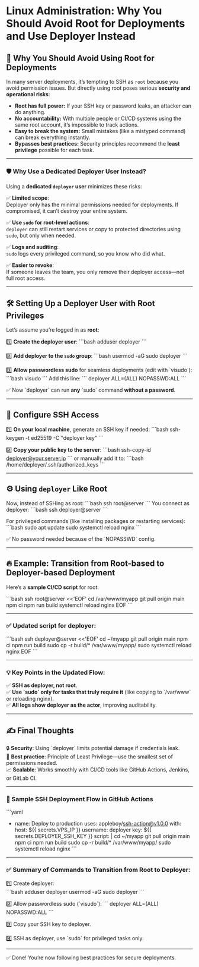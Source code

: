 
# Linux Administration: Why You Should Avoid Root for Deployments and Use Deployer Instead

## 🚀 Why You Should Avoid Using Root for Deployments

In many server deployments, it’s tempting to SSH as `root` because you avoid permission issues. But directly using root poses serious **security and operational risks**:

- **Root has full power:** If your SSH key or password leaks, an attacker can do anything.
- **No accountability:** With multiple people or CI/CD systems using the same root account, it’s impossible to track actions.
- **Easy to break the system:** Small mistakes (like a mistyped command) can break everything instantly.
- **Bypasses best practices:** Security principles recommend the **least privilege** possible for each task.

---

### 🛡️ Why Use a Dedicated Deployer User Instead?

Using a **dedicated `deployer` user** minimizes these risks:

✅ **Limited scope**:  
Deployer only has the minimal permissions needed for deployments. If compromised, it can’t destroy your entire system.

✅ **Use `sudo` for root-level actions**:  
`deployer` can still restart services or copy to protected directories using `sudo`, but only when needed.

✅ **Logs and auditing**:  
`sudo` logs every privileged command, so you know who did what.

✅ **Easier to revoke**:  
If someone leaves the team, you only remove their deployer access—not full root access.

---

## 🛠️ Setting Up a Deployer User with Root Privileges

Let’s assume you’re logged in as **root**:

1️⃣ **Create the deployer user**:
\`\`\`bash
adduser deployer
\`\`\`

2️⃣ **Add deployer to the `sudo` group**:
\`\`\`bash
usermod -aG sudo deployer
\`\`\`

3️⃣ **Allow passwordless sudo** for seamless deployments (edit with \`visudo\`):
\`\`\`bash
visudo
\`\`\`
Add this line:
\`\`\`
deployer ALL=(ALL) NOPASSWD:ALL
\`\`\`

✅ Now \`deployer\` can run **any** \`sudo\` command **without a password**.

---

## 🔐 Configure SSH Access

1️⃣ **On your local machine**, generate an SSH key if needed:
\`\`\`bash
ssh-keygen -t ed25519 -C "deployer key"
\`\`\`

2️⃣ **Copy your public key to the server**:
\`\`\`bash
ssh-copy-id deployer@your.server.ip
\`\`\`
or manually add it to:
\`\`\`bash
/home/deployer/.ssh/authorized_keys
\`\`\`

---

## ⚙️ Using `deployer` Like Root

Now, instead of SSHing as root:
\`\`\`bash
ssh root@server
\`\`\`
You connect as deployer:
\`\`\`bash
ssh deployer@server
\`\`\`

For privileged commands (like installing packages or restarting services):
\`\`\`bash
sudo apt update
sudo systemctl reload nginx
\`\`\`

✅ No password needed because of the \`NOPASSWD\` config.

---

## 🔥 Example: Transition from Root-based to Deployer-based Deployment

Here’s a **sample CI/CD script** for root:

\`\`\`bash
ssh root@server <<'EOF'
  cd /var/www/myapp
  git pull origin main
  npm ci
  npm run build
  systemctl reload nginx
EOF
\`\`\`

---

### ✅ Updated script for deployer:

\`\`\`bash
ssh deployer@server <<'EOF'
  cd ~/myapp
  git pull origin main
  npm ci
  npm run build
  sudo cp -r build/* /var/www/myapp/
  sudo systemctl reload nginx
EOF
\`\`\`

---

### 💡 Key Points in the Updated Flow:

✅ **SSH as deployer, not root**.  
✅ **Use \`sudo\` only for tasks that truly require it** (like copying to \`/var/www\` or reloading nginx).  
✅ **All logs show deployer as the actor**, improving auditability.

---

## ✍️ Final Thoughts

🔒 **Security**: Using \`deployer\` limits potential damage if credentials leak.  
🔧 **Best practice**: Principle of Least Privilege—use the smallest set of permissions needed.  
📈 **Scalable**: Works smoothly with CI/CD tools like GitHub Actions, Jenkins, or GitLab CI.  

---

### 🔗 Sample SSH Deployment Flow in GitHub Actions

\`\`\`yaml
- name: Deploy to production
  uses: appleboy/ssh-action@v1.0.0
  with:
    host: ${{ secrets.VPS_IP }}
    username: deployer
    key: ${{ secrets.DEPLOYER_SSH_KEY }}
    script: |
      cd ~/myapp
      git pull origin main
      npm ci
      npm run build
      sudo cp -r build/* /var/www/myapp/
      sudo systemctl reload nginx
\`\`\`

---

### ✅ Summary of Commands to Transition from Root to Deployer:

1️⃣ Create deployer:  
\`\`\`bash
adduser deployer
usermod -aG sudo deployer
\`\`\`

2️⃣ Allow passwordless sudo (\`visudo\`):
\`\`\`
deployer ALL=(ALL) NOPASSWD:ALL
\`\`\`

3️⃣ Copy your SSH key to deployer.

4️⃣ SSH as deployer, use \`sudo\` for privileged tasks only.

---

✅ Done! You’re now following best practices for secure deployments.
